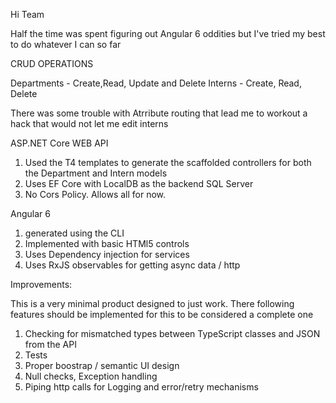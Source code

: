 Hi Team

Half the time was spent figuring out Angular 6 oddities but I've tried my best to do whatever I can so far


CRUD OPERATIONS 

Departments - Create,Read, Update and Delete
Interns - Create, Read, Delete

There was some trouble with Atrribute routing that lead me to workout a hack that would not let me edit interns

ASP.NET Core WEB API

1. Used the T4 templates to generate the scaffolded controllers for both the Department and Intern models
2. Uses EF Core with LocalDB as the backend SQL Server
3. No Cors Policy. Allows all for now.

Angular 6

1. generated using the CLI
2. Implemented with basic HTMl5 controls
3. Uses Dependency injection for services
4. Uses RxJS observables for getting async data / http

Improvements:

This is a very minimal product designed to just work. There following features should be implemented
for this to be considered a complete one

1. Checking for mismatched types between TypeScript classes and JSON from the API
2. Tests
3. Proper boostrap / semantic UI design
4. Null checks, Exception handling
5. Piping http calls for Logging and error/retry mechanisms
